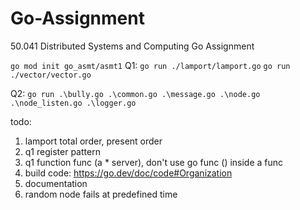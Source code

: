 # Go-Assignment
50.041 Distributed Systems and Computing Go Assignment 

`go mod init go_asmt/asmt1`
Q1:
`go run ./lamport/lamport.go`
`go run ./vector/vector.go`

Q2: 
`go run .\bully.go .\common.go .\message.go .\node.go .\node_listen.go .\logger.go`

todo:
1. lamport total order, present order
2. q1 register pattern
3. q1 function func (a * server), don't use go func () inside a func
9. build code: https://go.dev/doc/code#Organization 
10. documentation
11. random node fails at predefined time